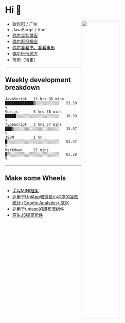 # Hi 👋

[<img align="right" width="50%" src="https://github-readme-stats.vercel.app/api?username=OUDUIDUI&theme=dark&show_icons=true">](https://metrics.lecoq.io/OUDUIDUI?template=classic&#41;)


-   欧怼怼 / 广州
-   JavaScript / Vue
-   [偶尔写写博客](OUDUIDUI.cn)
-   [偶尔逛逛掘金](https://juejin.cn/user/4309700183594366)
-   [偶尔看看书、看看电影](https://www.yuque.com/books/share/3ee1684b-8e19-4849-b5aa-13d1813ded6d)
-   [偶尔玩玩魔方](https://cubing.com/results/person/2014OUSH01)
-   简历（待更）

---

##  Weekly development breakdown

<!--START_SECTION:waka-->
```text
JavaScript   15 hrs 35 mins  █████████████▒░░░░░░░░░░░   53.50 % 
Vue.js       5 hrs 38 mins   █████░░░░░░░░░░░░░░░░░░░░   19.38 % 
TypeScript   3 hrs 57 mins   ███▒░░░░░░░░░░░░░░░░░░░░░   13.57 % 
JSON         1 hr            █░░░░░░░░░░░░░░░░░░░░░░░░   03.47 % 
Markdown     57 mins         ▓░░░░░░░░░░░░░░░░░░░░░░░░   03.28 % 
```
<!--END_SECTION:waka-->



---

##  Make some Wheels

- [手写MINI框架](https://github.com/OUDUIDUI/mini)
- [适用于UniApp和微信小程序的谷歌统计 (Google Analytics) SDK](https://github.com/OUDUIDUI/ga-tracker)
- [适用于uniapp的瀑布流组件](https://github.com/OUDUIDUI/uniapp_waterfalls_flow)
- [原生JS弹窗组件](https://github.com/OUDUIDUI/notice-kit)


